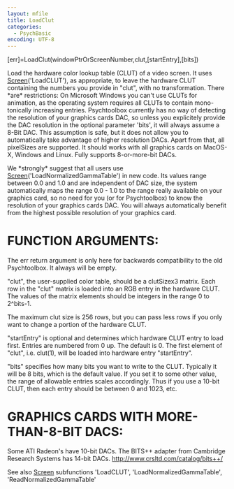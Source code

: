 ```yaml
---
layout: mfile
title: LoadClut
categories:
  - PsychBasic
encoding: UTF-8
---
```


[err]=LoadClut(windowPtrOrScreenNumber,clut,[startEntry],[bits])

Load the hardware color lookup table (CLUT) of a video screen. It uses
[Screen](/docs/Screen)('LoadCLUT'), as appropriate, to leave the hardware CLUT
containing the numbers you provide in "clut", with no transformation.
There \*are\* restrictions: On Microsoft Windows you can't use CLUTs for
animation, as the operating system requires all CLUTs to contain mono-
tonically increasing entries. Psychtoolbox currently has no way of
detecting the resolution of your graphics cards DAC, so unless you
explicitely provide the DAC resolution in the optional parameter 'bits',
it will always assume a 8-Bit DAC. This assumption is safe, but it does
not allow you to automatically take advantage of higher resolution DACs.
Apart from that, all pixelSizes are supported. It should works with all
graphics cards on MacOS-X, Windows and Linux. Fully supports 8-or-more-bit
DACs.

We \*strongly\* suggest that all users use [Screen](/docs/Screen)('LoadNormalizedGammaTable')
in new code. Its values range between 0.0 and 1.0 and are independent
of DAC size, the system automatically maps the range 0.0 - 1.0 to the
range really available on your graphics card, so no need for you (or for
Psychtoolbox) to know the resolution of your graphics cards DAC. You will
always automatically benefit from the highest possible resolution of your
graphics card.


# FUNCTION ARGUMENTS:

The err return argument is only here for backwards compatibility to
the old Psychtoolbox. It always will be empty.

"clut", the user-supplied color table, should be a clutSizex3 matrix.
Each row in the "clut" matrix is loaded into an RGB entry in the
hardware CLUT. The values of the matrix elements should be integers in
the range 0 to 2^bits-1.

The maximum clut size is 256 rows, but you can pass less rows if you only
want to change a portion of the hardware CLUT.

"startEntry" is optional and determines which hardware CLUT entry to
load first. Entries are numbered from 0 up. The default is 0. The first
element of "clut", i.e. clut(1), will be loaded into hardware entry
"startEntry".

"bits" specifies how many bits you want to write to the CLUT. Typically
it will be 8 bits, which is the default value. If you set it to
some other value, the range of allowable entries scales accordingly.
Thus if you use a 10-bit CLUT, then each entry should be between 0 and
1023, etc.

# GRAPHICS CARDS WITH MORE-THAN-8-BIT DACS:

Some ATI Radeon's have 10-bit DACs. The BITS++ adapter from Cambridge
Research Systems has 14-bit DACs.
http://www.crsltd.com/catalog/bits++/

See also [Screen](/docs/Screen) subfunctions 'LoadCLUT', 'LoadNormalizedGammaTable',
'ReadNormalizedGammaTable'